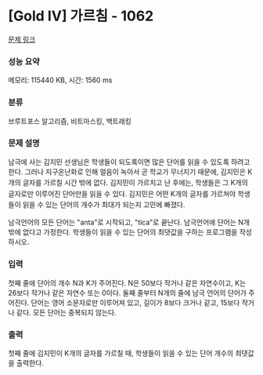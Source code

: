 # [Gold IV] 가르침 - 1062 

[문제 링크](https://www.acmicpc.net/problem/1062) 

### 성능 요약

메모리: 115440 KB, 시간: 1560 ms

### 분류

브루트포스 알고리즘, 비트마스킹, 백트래킹

### 문제 설명

<p>남극에 사는 김지민 선생님은 학생들이 되도록이면 많은 단어를 읽을 수 있도록 하려고 한다. <span style="line-height:1.6em">그러나 지구온난화로 인해 얼음이 녹아서 곧 학교가 무너지기 때문에, 김지민은 K개의 글자를 가르칠 시간 밖에 없다. 김지민이 가르치고 난 후에는, 학생들은 그 K개의 글자로만 이루어진 단어만을 읽을 수 있다. 김지민은 어떤 K개의 글자를 가르쳐야 학생들이 읽을 수 있는 단어의 개수가 최대가 되는지 고민에 빠졌다.</span></p>

<p>남극언어의 모든 단어는 "anta"로 시작되고, "tica"로 끝난다. 남극언어에 단어는 N개 밖에 없다고 가정한다. 학생들이 읽을 수 있는 단어의 최댓값을 구하는 프로그램을 작성하시오.</p>

### 입력 

 <p>첫째 줄에 단어의 개수 N과 K가 주어진다. N은 50보다 작거나 같은 자연수이고, K는 26보다 작거나 같은 자연수 또는 0이다. 둘째 줄부터 N개의 줄에 남극 언어의 단어가 주어진다. 단어는 영어 소문자로만 이루어져 있고, 길이가 8보다 크거나 같고, 15보다 작거나 같다. 모든 단어는 중복되지 않는다.</p>

### 출력 

 <p>첫째 줄에 김지민이 K개의 글자를 가르칠 때, 학생들이 읽을 수 있는 단어 개수의 최댓값을 출력한다.</p>

